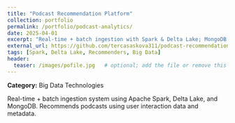```yaml
---
title: "Podcast Recommendation Platform"
collection: portfolio
permalink: /portfolio/podcast-analytics/
date: 2025-04-01
excerpt: "Real-time + batch ingestion with Spark & Delta Lake; MongoDB serving; recommendations from user interactions + metadata."
external_url: https://github.com/tercasaskova311/podcast-recommendation-platform
tags: [Spark, Delta Lake, Recommenders, Big Data]
header:
  teaser: /images/pofile.jpg   # optional; add the file or remove this line
---
```

**Category:** Big Data Technologies

Real-time + batch ingestion system using Apache Spark, Delta Lake, and MongoDB. Recommends podcasts using user interaction data and metadata.
